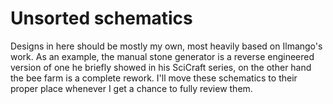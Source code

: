 # Unsorted schematics

Designs in here should be mostly my own, most heavily based on Ilmango's work.
As an example, the manual stone generator is a reverse engineered version of
one he briefly showed in his SciCraft series, on the other hand the bee farm
is a complete rework. I'll move these schematics to their proper place whenever
I get a chance to fully review them.
